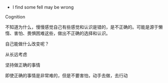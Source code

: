- I find some fell may be wrong

Cognition

不知道为什么，慢慢感觉自己有些感觉和认识是错的，是不正确的。可能是源于懒惰、害怕、畏惧困难这些，做出不正确的选择和认识。

自己能做什么改变呢？

从长远考虑

坚持做正确的事情

即使正确的事情是非常难的，但是不要害怕，动手去做，去行动